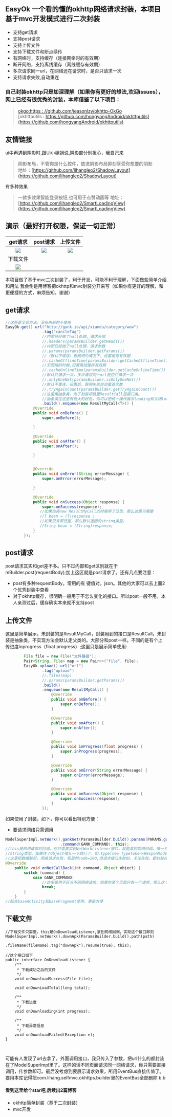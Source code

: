 ## EasyOk 一个看的懂的okhttp网络请求封装，本项目基于mvc开发模式进行二次封装

* 支持get请求
* 支持post请求
* 支持上传文件 
* 支持下载文件和断点续传  
* 有网络时，支持缓存（连接网络时的有效期）
* 断开网络，支持离线缓存（离线缓存有效期） 
* 多次请求同一url，在网络还在请求时，是否只请求一次
* 支持请求失败,自动重连

### 自己封装okhttp只是加深理解（如果你有更好的想法,欢迎issues），网上已经有很优秀的封装，本库借鉴了以下项目：
>  [okgo:https : //github.com/jeasonlzy/okhttp-OkGo](https://github.com/jeasonlzy/okhttp-OkGo)  
[okhttputils : https://github.com/hongyangAndroid/okhttputils](https://github.com/hongyangAndroid/okhttputils) 

## 友情链接
ui中再遇到阴影时,跟Ui小姐姐说,阴影部分别担心，我自己来
> 阴影布局，不管你是什么控件，放进阴影布局即刻享受你想要的阴影  
地址：[https://github.com/lihangleo2/ShadowLayout](https://github.com/lihangleo2/ShadowLayout)

有多种效果
> 一款多效果智能登录按钮,也可用于点赞动画等
地址：[https://github.com/lihangleo2/SmartLoadingView](https://github.com/lihangleo2/SmartLoadingView)

## 演示（最好打开权限，保证一切正常）
|get请求|post请求|上传文件|
|:---:|:---:|:---:|
|![](https://github.com/lihangleo2/EasyOk/blob/master/get.gif)|![](https://github.com/lihangleo2/EasyOk/blob/master/post.gif)|![](https://github.com/lihangleo2/EasyOk/blob/master/upload.gif)
|下载文件|
|![](https://github.com/lihangleo2/EasyOk/blob/master/download.gif)|

本项目做了基于mvc二次封装了，利于开发，可能不利于理解，下面做些简单介绍和用法
我会倒是用博客把okhttp和mvc封装分开来写（如果你有更好的理解，和更便捷的方式，麻烦告知。谢谢）

## get请求
```java
//这些是全部方法，没有用到的不使用
EasyOk.get().url("http://gank.io/api/xiandu/category/wow")
                .tag("cancleTag")
                //内部已经做了null处理，请求头部
                //.headers(paramsBuilder.getHeads())
                //内部已经做了null处理，请求参数
                //.params(paramsBuilder.getParams())
                //（默认不缓存）有网络的情况下，设置缓存有效期
                //.cacheOfflineTime(paramsBuilder.getCacheOfflineTime())
                //无网络的时候,设置离线缓存有效期
                //.cacheOnlineTime(paramsBuilder.getCacheOnlineTime())
                //默认只请求一次，多次请求同一url是否只请求一次
                //.onlyOneNet(paramsBuilder.isOnlyOneNet())
                //默认不重连，设置后，联网失败自动重连次数
                //.tryAgainCount(paramsBuilder.getTryAgainCount())
                //这里用抽象类，为了封装项目里ResultCall是接口类。
                //抽象类在这里有很大的好处，你可以把统一操作展示loading和关闭loading放在before和after里。如果不需要重写，甚至都不用实现方法，他会走super里的。
                .build().enqueue(new ResultMyCall<T>() {
            @Override
            public void onBefore() {
                super.onBefore();

            }

            @Override
            public void onAfter() {
                super.onAfter();

            }


            @Override
            public void onError(String errorMessage) {
                super.onError(errorMessage);

            }

            @Override
            public void onSuccess(Object response) {
                super.onSuccess(response);
               //如果你再new ResultMyCall的时候带了泛型，那么这里只需要
               //T bean = (T)response ;
               //如果没有带泛型，那么默认返回的string类型，
               //Sring bean = (String)response;
            }
        });

```

## post请求
post请求其实和get差不多。只不过内部和get区别就在于 mBuilder.post(requestBody);加上这区就是post请求了。还有几点要注意：
* post有多种requestBody，常用的有 键值对，json。其他的大家可以去上面2个优秀封装中查看
* 对于okhttp缓存，很明确一般用于不怎么变化的接口。所以post一般不用，本人亲测过后，缓存确实本来就不支持post



## 上传文件
这里是简单展示，未封装的是ResultMyCall，封装用到的接口是ResultCall。未封装是抽象类，不实现方法会默认走父类的。大部分和post一样。不同的是有个上传进度inprogress（float progress）;这里只是展示简单使用:
```java
        File file = new File("文件路径");
        Pair<String, File> map = new Pair<>("file", file);
        EasyOk.upload().url("url")
                .tag("upload")
                //.files(map)
                //.params(paramsBuilder.getParams())
                .build()
                .enqueue(new ResultMyCall() {
                    @Override
                    public void onBefore() {
                        super.onBefore();
                    }

                    @Override
                    public void onAfter() {
                        super.onAfter();
                    }

                    @Override
                    public void inProgress(float progress) {
                        super.inProgress(progress);
                    }

                    @Override
                    public void onError(String errorMessage) {
                        super.onError(errorMessage);
                    }

                    @Override
                    public void onSuccess(Object response) {
                        super.onSuccess(response);
                    }
                });

```

如果使用了封装，如下，你可以看出特别方便：
* 要请求网络只需调用
```java
ModelSuperImpl.netWork().gankGet(ParamsBuilder.build().params(PARAMS.gank("android"))
                        .command(GANK_COMMAND), this);
//this是网络请求的回调，你只需要实现NetWorkListener接口，就能拿到网络回调。唯一不同的是这里要解析的类型要通过.type带进去，如果不传那么回到就是
//string类型。如果传了Object强壮一下就行了。如.type(new TypeToken<ResponModel<User>>() {}.getType()),具体看我博客
//这里把数据解析，网络请求失败，和虽然code=200,但请求接口失败如，关注失败。都封装在ModelBase里。如果不重写会走父类默认方法，要重写具体看博客
@Override
    public void onNetCallBack(int command, Object object) {
        switch (command) {
            case GANK_COMMAND:
                //这里是用于区分不同网络请求，如果你某个页面只有一个请求，那么这个指令可以忽略，请求的时候.command也可以忽略
                break;
        }
    }
//配合baseActivity和baseFragment使用，更是方便
```

## 下载文件
```jave
//下载文件只需要，this是OnDownloadListener,拿到网络回调，实现这个接口即刻
ModelSuperImpl.netWork().downApk(ParamsBuilder.build().path(path)
                        .fileName(fileName).tag("downApk").resume(true), this);

//这个接口如下
public interface OnDownloadListener {
    /**
     * 下载成功之后的文件
     */
    void onDownloadSuccess(File file);

    void onDownLoadTotal(long total);

    /**
     * 下载进度
     */
    void onDownloading(int progress);

    /**
     * 下载异常信息
     */
    void onDownloadFailed(Exception e);
}
                        
                        
```

可能有人发现了url去拿了，外面调用接口，我只传入了参数，把url什么的都封装在了ModelSuperImpl里了。这样的话不同页面请求同一网络请求，你只需要直接调用，传参数即可。最后没考虑到要展示请求效果，所用EventBus直接传值了。要用本库记得把com.lihang.selfmvc.okhttps.builder里的EventBus全部删除 b.b
#### 看到这里给个star吧,后续出2篇博客
* okhttp简单封装（基于二次封装）
* mvc开发

